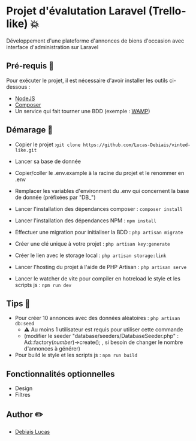 # Projet d'évalutation Laravel (Trello-like) 💥

Développement d'une plateforme d'annonces de biens d'occasion avec interface d'administration sur Laravel

## Pré-requis 🎯
Pour exécuter le projet, il est nécessaire d'avoir installer les outils ci-dessous :

- [NodeJS](https://nodejs.org)
- [Composer](https://getcomposer.org/)
- Un service qui fait tourner une BDD (exemple : [WAMP](https://www.wampserver.com/))

## Démarage 🚀

- Copier le projet :``` git clone https://github.com/Lucas-Debiais/vinted-like.git ```

- Lancer sa base de donnée
- Copier/coller le .env.example à la racine du projet et le renommer en .env
- Remplacer les variables d'environment du .env qui concernent la base de donnée (préfixées par "DB_")
- Lancer l'installation des dépendances composer : ``` composer install ```
- Lancer l'installation des dépendances NPM : ``` npm install ```
- Effectuer une migration pour initialiser la BDD : ``` php artisan migrate ```
- Créer une clé unique à votre projet : ``` php artisan key:generate ```
- Créer le lien avec le storage local : ``` php artisan storage:link ```
- Lancer l'hosting du projet à l'aide de PHP Artisan : ``` php artisan serve ```
- Lancer le watcher de vite pour compiler en hotreload le style et les scripts js : ``` npm run dev ```

## Tips 🤫

- Pour créer 10 annonces avec des données aléatoires : ``` php artisan db:seed ```
  - ⚠️ Au moins 1 utilisateur est requis pour utiliser cette commande
  - (modifier le seeder "database/seeders/DatabaseSeeder.php" : Ad::factory(<i>number</i>)->create(); , si besoin de changer
  le nombre d'annonces à générer)
- Pour build le style et les scripts js : ``` npm run build ```

## Fonctionnalités optionnelles
- Design
- Filtres

## Author ✏️
- [Debiais Lucas](https://github.com/Lucas-Debiais)


